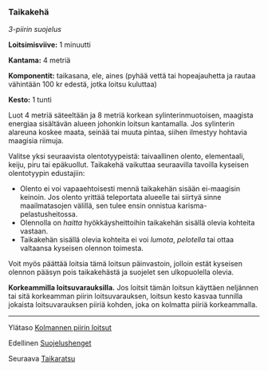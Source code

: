 ### Taikakehä

*3-piirin suojelus* 

**Loitsimisviive:** 1 minuutti

**Kantama:** 4 metriä

**Komponentit:** taikasana, ele, aines (pyhää vettä tai hopeajauhetta ja rautaa vähintään 100 kr edestä, jotka loitsu kuluttaa)

**Kesto:** 1 tunti

Luot 4 metriä säteeltään ja 8 metriä korkean sylinterinmuotoisen, maagista energiaa sisältävän alueen johonkin loitsun kantamalla. Jos sylinterin alareuna koskee maata, seinää tai muuta pintaa, siihen ilmestyy hohtavia maagisia riimuja.

Valitse yksi seuraavista olentotyypeistä: taivaallinen olento, elementaali, keiju, piru tai epäkuollut. Taikakehä vaikuttaa seuraavilla tavoilla kyseisen olentotyypin edustajiin:

 - Olento ei voi vapaaehtoisesti mennä taikakehän sisään ei-maagisin keinoin. Jos olento yrittää teleportata alueelle tai siirtyä sinne maailmatasojen välillä, sen tulee ensin onnistua karisma-pelastusheitossa.
 - Olennolla on *haitta* hyökkäysheittoihin taikakehän sisällä olevia kohteita vastaan.
 - Taikakehän sisällä olevia kohteita ei voi *lumota*, *pelotella* tai ottaa valtaansa kyseisen olennon toimesta.
 
Voit myös päättää loitsia tämä loitsun päinvastoin, jolloin estät kyseisen olennon pääsyn pois taikakehästä ja suojelet sen ulkopuolella olevia.

**Korkeammilla loitsuvarauksilla.** Jos loitsit tämän loitsun käyttäen neljännen tai sitä korkeamman piirin loitsuvarauksen, loitsun kesto kasvaa tunnilla jokaista loitsuvarauksen piiriä kohden, joka on kolmatta piiriä korkeammalla.

----

Ylätaso [Kolmannen piirin loitsut](3_piirin_loitsut)

Edellinen [Suojelushenget](Suojelushenget)

Seuraava [Taikaratsu](Taikaratsu)

